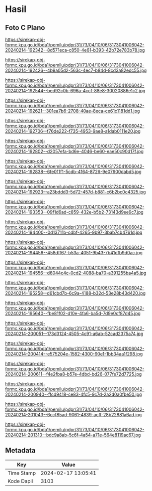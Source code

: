 # Hasil

## Foto C Plano

https://sirekap-obj-formc.kpu.go.id/bda1/pemilu/pdpr/31/73/04/10/06/3173041006042-20240214-192342--8d571eca-c850-4e61-b393-42b72e783b78.jpg

https://sirekap-obj-formc.kpu.go.id/bda1/pemilu/pdpr/31/73/04/10/06/3173041006042-20240214-192426--4b9a05d2-563c-4ec7-b84d-8cd3a82edc55.jpg

https://sirekap-obj-formc.kpu.go.id/bda1/pemilu/pdpr/31/73/04/10/06/3173041006042-20240214-192544--bed92c0b-696a-4ccf-88e8-30020886e1c2.jpg

https://sirekap-obj-formc.kpu.go.id/bda1/pemilu/pdpr/31/73/04/10/06/3173041006042-20240214-192621--301ea7b6-2708-40ae-8eca-ce61c1181dd1.jpg

https://sirekap-obj-formc.kpu.go.id/bda1/pemilu/pdpr/31/73/04/10/06/3173041006042-20240214-192706--f76de222-f735-4953-9ae8-a1dab0111e20.jpg

https://sirekap-obj-formc.kpu.go.id/bda1/pemilu/pdpr/31/73/04/10/06/3173041006042-20240214-192802--d2057efa-bd6e-4046-be60-eae50c90d17f.jpg

https://sirekap-obj-formc.kpu.go.id/bda1/pemilu/pdpr/31/73/04/10/06/3173041006042-20240214-192838--6fe011f1-5cdb-4164-8726-9e07900dabd5.jpg

https://sirekap-obj-formc.kpu.go.id/bda1/pemilu/pdpr/31/73/04/10/06/3173041006042-20240214-192923--a23bddd3-5d72-457d-b881-c6b2bc0c4325.jpg

https://sirekap-obj-formc.kpu.go.id/bda1/pemilu/pdpr/31/73/04/10/06/3173041006042-20240214-193353--09f1d6ad-c859-432e-b5b2-73143d9ee9c7.jpg

https://sirekap-obj-formc.kpu.go.id/bda1/pemilu/pdpr/31/73/04/10/06/3173041006042-20240214-194400--0d13711b-cdbf-4265-9b97-3bab7cb4761d.jpg

https://sirekap-obj-formc.kpu.go.id/bda1/pemilu/pdpr/31/73/04/10/06/3173041006042-20240214-194456--458dff67-b53a-4051-9b43-7b41dfb9d0ac.jpg

https://sirekap-obj-formc.kpu.go.id/bda1/pemilu/pdpr/31/73/04/10/06/3173041006042-20240214-194556--d6044c4c-0cd2-4088-ba70-a391255ba4a5.jpg

https://sirekap-obj-formc.kpu.go.id/bda1/pemilu/pdpr/31/73/04/10/06/3173041006042-20240214-195258--d61cbd7b-6c9a-4188-b32d-53e28b43d420.jpg

https://sirekap-obj-formc.kpu.go.id/bda1/pemilu/pdpr/31/73/04/10/06/3173041006042-20240214-195640--fbe81f02-d10e-4fa6-ba5d-7d9e0cf87d45.jpg

https://sirekap-obj-formc.kpu.go.id/bda1/pemilu/pdpr/31/73/04/10/06/3173041006042-20240214-200051--173d3124-4505-4c91-a6ab-52cad2375a74.jpg

https://sirekap-obj-formc.kpu.go.id/bda1/pemilu/pdpr/31/73/04/10/06/3173041006042-20240214-200414--e575204e-1582-4300-90e1-1bb34aa1f298.jpg

https://sirekap-obj-formc.kpu.go.id/bda1/pemilu/pdpr/31/73/04/10/06/3173041006042-20240214-200611--f4e2fba8-b57e-4dbd-bd26-077fe72d7725.jpg

https://sirekap-obj-formc.kpu.go.id/bda1/pemilu/pdpr/31/73/04/10/06/3173041006042-20240214-200940--ffcd9418-ce83-4fc5-9c7d-2a2d0a0fbe50.jpg

https://sirekap-obj-formc.kpu.go.id/bda1/pemilu/pdpr/31/73/04/10/06/3173041006042-20240214-201043--6ccf85ad-9061-4839-acff-28b22881a6ad.jpg

https://sirekap-obj-formc.kpu.go.id/bda1/pemilu/pdpr/31/73/04/10/06/3173041006042-20240214-201310--bdc9a8ab-5c6f-4a54-a71e-564e8119ac67.jpg


## Metadata

| Key        | Value               |
| ---------- | ------------------- |
| Time Stamp | 2024-02-17 13:05:41 |
| Kode Dapil | 3103                |



